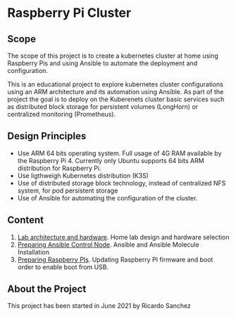# Raspberry Pi Cluster
## Scope
The scope of this project is to create a kubernetes cluster at home using Raspberry Pis and using Ansible to automate the deployment and configuration.

This is an educational project to explore kubernetes cluster configurations using an ARM architecture and its automation using Ansible. 
As part of the project the goal is to deploy on the Kuberenets cluster basic services such as distributed block storage for persistent volumes (LongHorn) or centralized monitoring (Prometheus).

## Design Principles

- Use ARM 64 bits operating system. Full usage of 4G RAM available by the Raspberry Pi 4. Currently only Ubuntu supports 64 bits ARM distribution for Raspberry Pi.
- Use ligthweigh Kubernetes distribution (K3S)
- Use of distributed storage block technology, instead of centralized NFS system, for pod persistent storage
- Use of Ansible for automating the configuration of the cluster.

## Content

1. [Lab architecture and hardware](documentation/hardware.md). Home lab design and hardware selection
2. [Preparing Ansible Control Node](documentation/pimaster.md). Ansible and Ansible Molecule Installation
3. [Preparing Raspberry PIs](documentation/preparing_raspberrypi.md). Updating Raspberry PI firmware and boot order to enable boot from USB.





## About the Project

This project has been started in June 2021 by Ricardo Sanchez